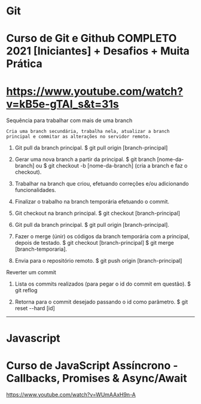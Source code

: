 # Git 

# Curso de Git e Github COMPLETO 2021 [Iniciantes] + Desafios + Muita Prática
# https://www.youtube.com/watch?v=kB5e-gTAl_s&t=31s

Sequência para trabalhar com mais de uma branch

    Cria uma branch secundária, trabalha nela, atualizar a branch principal e commitar as alterações no servidor remoto.

1. Git pull da branch principal.
    $ git pull origin [branch-principal]

2. Gerar uma nova branch a partir da principal.
    $ git branch [nome-da-branch] ou $ git checkout -b [nome-da-branch] (cria a branch e faz o checkout).

3. Trabalhar na branch que criou, efetuando correções e/ou adicionando funcionalidades. 

4. Finalizar o trabalho na branch temporária efetuando o commit. 

5. Git checkout na branch principal.
    $ git checkout [branch-principal]

6. Git pull da branch principal.
    $ git pull origin [branch-principal].

7. Fazer o merge (únir) os códigos da branch temporária com a principal, depois de testado.
    $ git checkout [branch-principal] $ git merge [branch-temporaria].

8. Envia para o repositório remoto.
    $ git push origin [branch-principal]

Reverter um commit   

1. Lista os commits realizados (para pegar o id do commit em questão).
    $ git reflog

2. Retorna para o commit desejado passando o id como parâmetro.
    $ git reset --hard [id]

  
-----------------


# Javascript
# Curso de JavaScript Assíncrono - Callbacks, Promises & Async/Await
https://www.youtube.com/watch?v=WUmAAxH9n-A

